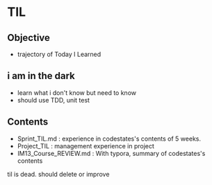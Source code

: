 # TIL
## Objective
- trajectory of Today I Learned

## i am in the dark
- learn what i don't know but need to know
- should use TDD, unit test

## Contents
- Sprint_TIL.md : experience in codestates's contents of 5 weeks.
- Project_TIL : management experience in project
- IM13_Course_REVIEW.md : With typora, summary of codestates's contents


til is dead. should delete or improve
